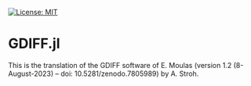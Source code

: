 [![License: MIT](https://img.shields.io/badge/License-MIT-yellow.svg)](https://opensource.org/licenses/MIT)

# GDIFF.jl
This is the translation of the GDIFF software of E. Moulas (version 1.2 (8-August-2023) – doi: 10.5281/zenodo.7805989) by A. Stroh.
